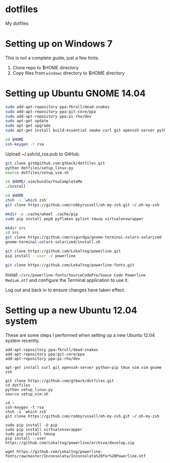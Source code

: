 dotfiles
========

My dotfiles

Setting up on Windows 7
=======================

This is not a complete guide, just a few hints.

1. Clone repo to $HOME directory
2. Copy files from `windows` directory to $HOME directory

Setting up Ubuntu GNOME 14.04
=======================

```sh
sudo add-apt-repository ppa:fkrull/dead-snakes
sudo add-apt-repository ppa:git-core/ppa
sudo add-apt-repository ppa:pi-rho/dev
sudo apt-get update
sudo apt-get upgrade
sudo apt-get install build-essential cmake curl git openssh-server python-pip tmux vim vim-gnome zsh

cd $HOME
ssh-keygen -t rsa
```
Upload ~/.ssh/id_rsa.pub to GitHub.
```sh
git clone git@github.com:gtback/dotfiles.git
python dotfiles/setup_linux.py
source dotfiles/setup_vim.sh

cd $HOME/.vim/bundle/YouCompleteMe
./install

cd $HOME
chsh -s `which zsh`
git clone https://github.com/robbyrussell/oh-my-zsh.git ~/.oh-my-zsh

mkdir -p .cache/wheel .cache/pip
sudo pip install pep8 pyflakes pylint tmuxp virtualenvwrapper

mkdir src
cd src
git clone https://github.com/sigurdga/gnome-terminal-colors-solarized
gnome-terminal-colors-solarized/install.sh

git clone https://github.com/Lokaltog/powerline.git
pip install --user -e powerline

git clone https://github.com/Lokaltog/powerline-fonts.git
```
Install `~/src/powerline-fonts/SourceCodePro/Sauce Code Powerline Medium.otf` and configure the Terminal application to use it.

Log out and back in to ensure changes have taken effect.


Setting up a new Ubuntu 12.04 system
====================================

These are some steps I performed when setting up a new Ubuntu 12.04 system
recently.

    add-apt-repository ppa:fkrull/dead-snakes
    add-apt-repository ppa:git-core/ppa
    add-apt-repository ppa:pi-rho/dev

    apt-get install curl git openssh-server python-pip tmux vim vim-gnome zsh

    git clone https://github.com/gtback/dotfiles.git
    cd dotfiles
    python setup_linux.py
    source setup_vim.sh

    cd ~
    ssh-keygen -t rsa
    chsh -s `which zsh`
    git clone https://github.com/robbyrussell/oh-my-zsh.git ~/.oh-my-zsh

    sudo pip install -U pip
    sudo pip install virtualenvwrapper
    sudo pip install tmuxp
    pip install --user https://github.com/Lokaltog/powerline/archive/develop.zip

    wget https://github.com/Lokaltog/powerline-fonts/raw/master/Inconsolata/Inconsolata%20for%20Powerline.otf
